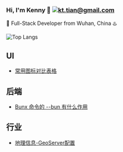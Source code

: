 ### Hi, I'm Kenny :wave:   [![kt.tian@gmail.com](https://img.shields.io/static/v1?label=kt.tian@gmail.com&message=%20&color=red&logo=gmail&style=flat-square&logoColor=white)](mailto:kt.tian@gmail.com)

:wrench: Full-Stack Developer from Wuhan, China ♨️

![Top Langs](https://github-readme-stats.vercel.app/api/top-langs/?username=Kennytian&theme=Gradient&count_private=true&show_icons=true&layout=compact)


## UI
- [常用图标对比表格](./articles/choose-icons.md)

## 后端
- [Bunx 命令的 --bun 有什么作用](./articles/bunx--bun.md)

## 行业
- [地理信息-GeoServer配置](./articles/geoserver.md)

